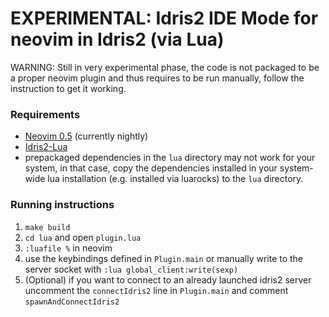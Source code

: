 # EXPERIMENTAL: Idris2 IDE Mode for neovim in Idris2 (via Lua)

WARNING: Still in very experimental phase, the code is not packaged to be a
proper neovim plugin and thus requires to be run manually, follow the
instruction to get it working.

### Requirements
- [Neovim 0.5](https://github.com/neovim/neovim/releases) (currently nightly)
- [Idris2-Lua](https://github.com/Russoul/idris2-lua)
- prepackaged dependencies in the `lua` directory may not work for your system,
  in that case, copy the dependencies installed in your system-wide lua
  installation (e.g. installed via luarocks) to the `lua` directory.

### Running instructions
1. `make build`
2. `cd lua` and open `plugin.lua`
3. `:luafile %` in neovim
4. use the keybindings defined in `Plugin.main` or manually write to the server
   socket with `:lua global_client:write(sexp)`
5. (Optional) if you want to connect to an already launched idris2 server
   uncomment the `connectIdris2` line in `Plugin.main` and comment
   `spawnAndConnectIdris2`
